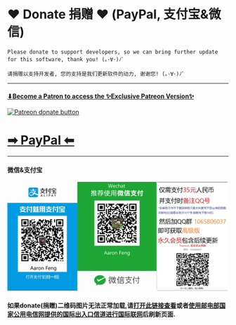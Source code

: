 # ❤ Donate 捐赠 ❤ (PayPal, 支付宝&微信)
```
Please donate to support developers, so we can bring further update for this software, thank you! (｡･∀･)ﾉﾞ

请捐赠以支持开发者, 您的支持是我们更新软件的动力, 谢谢您! (｡･∀･)ﾉﾞ
```
---

#### [⬇Become a Patron to access the ✨Exclusive Patreon Version✨](https://www.patreon.com/aaronfeng)

<p align="left">
<a href="https://www.patreon.com/aaronfeng"><img src="https://github.com/AaronFeng753/Waifu2x-Extension-GUI/blob/master/.github/BecomePatron.jpg?raw=true" alt="Patreon donate button" height="45"/> </a>
</p>

# [➡ PayPal ⬅](https://www.paypal.me/aaronfeng753)
---
#### 微信&支付宝
![donate_new](/donate_new.jpg)
#### 如果donate(捐赠)二维码图片无法正常加载,请[打开此链接查看](https://gitee.com/aaronfeng0711/Waifu2x-Extension-GUI/raw/master/donate_new.jpg)或者[使用邮电部国家公用电信网提供的国际出入口信道进行国际联网](http://www.cac.gov.cn/1996-02/02/c_126468621.htm)后刷新页面.

